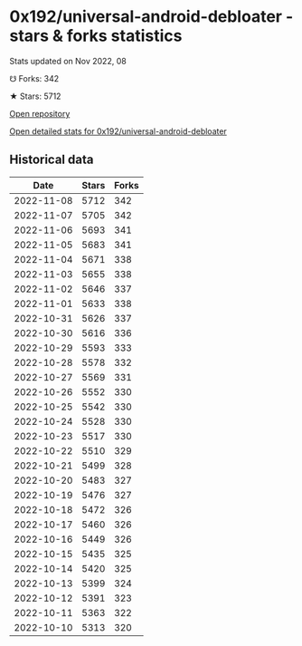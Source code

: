 # 0x192/universal-android-debloater - stars & forks statistics

Stats updated on Nov 2022, 08

☋ Forks: 342

★ Stars: 5712

[Open repository](https://github.com/0x192/universal-android-debloater)

[Open detailed stats for 0x192/universal-android-debloater](https://reviewgithub.com/rep/0x192/universal-android-debloater)

## Historical data
| Date | Stars | Forks |
|------|-------|-------|
| 2022-11-08 | 5712 | 342 | 
| 2022-11-07 | 5705 | 342 | 
| 2022-11-06 | 5693 | 341 | 
| 2022-11-05 | 5683 | 341 | 
| 2022-11-04 | 5671 | 338 | 
| 2022-11-03 | 5655 | 338 | 
| 2022-11-02 | 5646 | 337 | 
| 2022-11-01 | 5633 | 338 | 
| 2022-10-31 | 5626 | 337 | 
| 2022-10-30 | 5616 | 336 | 
| 2022-10-29 | 5593 | 333 | 
| 2022-10-28 | 5578 | 332 | 
| 2022-10-27 | 5569 | 331 | 
| 2022-10-26 | 5552 | 330 | 
| 2022-10-25 | 5542 | 330 | 
| 2022-10-24 | 5528 | 330 | 
| 2022-10-23 | 5517 | 330 | 
| 2022-10-22 | 5510 | 329 | 
| 2022-10-21 | 5499 | 328 | 
| 2022-10-20 | 5483 | 327 | 
| 2022-10-19 | 5476 | 327 | 
| 2022-10-18 | 5472 | 326 | 
| 2022-10-17 | 5460 | 326 | 
| 2022-10-16 | 5449 | 326 | 
| 2022-10-15 | 5435 | 325 | 
| 2022-10-14 | 5420 | 325 | 
| 2022-10-13 | 5399 | 324 | 
| 2022-10-12 | 5391 | 323 | 
| 2022-10-11 | 5363 | 322 | 
| 2022-10-10 | 5313 | 320 | 


